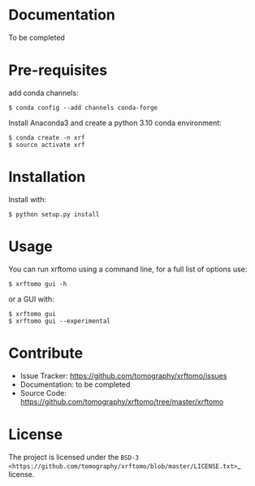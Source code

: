 Documentation
=============

To be completed


Pre-requisites
==============
add conda channels:

    $ conda config --add channels conda-forge

Install Anaconda3 and create a python 3.10 conda environment:

    $ conda create -n xrf
    $ source activate xrf

Installation
============

Install with: 

    $ python setup.py install

Usage
=====

You can run xrftomo using a command line, for a full list of options use: 

    $ xrftomo gui -h

or a GUI with:

    $ xrftomo gui
    $ xrftomo gui --experimental


Contribute
==========

* Issue Tracker: https://github.com/tomography/xrftomo/issues
* Documentation: to be completed
* Source Code: https://github.com/tomography/xrftomo/tree/master/xrftomo

License
=======

The project is licensed under the 
`BSD-3 <https://github.com/tomography/xrftomo/blob/master/LICENSE.txt>`_ license.
